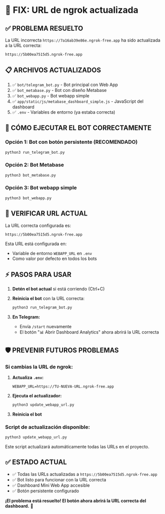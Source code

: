 # 🔧 FIX: URL de ngrok actualizada

## ✅ **PROBLEMA RESUELTO**

La URL incorrecta `https://7a16ab39e86e.ngrok-free.app` ha sido actualizada a la URL correcta:

```
https://5b00ea7515d5.ngrok-free.app
```

## 📋 **ARCHIVOS ACTUALIZADOS**

1. ✅ `bot/telegram_bot.py` - Bot principal con Web App
2. ✅ `bot_metabase.py` - Bot con diseño Metabase
3. ✅ `bot_webapp.py` - Bot webapp simple
4. ✅ `app/static/js/metabase_dashboard_simple.js` - JavaScript del dashboard
5. ✅ `.env` - Variables de entorno (ya estaba correcta)

## 🚀 **CÓMO EJECUTAR EL BOT CORRECTAMENTE**

### **Opción 1: Bot con botón persistente (RECOMENDADO)**
```bash
python3 run_telegram_bot.py
```

### **Opción 2: Bot Metabase**
```bash
python3 bot_metabase.py
```

### **Opción 3: Bot webapp simple**
```bash
python3 bot_webapp.py
```

## 🔗 **VERIFICAR URL ACTUAL**

La URL correcta configurada es:
```
https://5b00ea7515d5.ngrok-free.app
```

Esta URL está configurada en:
- Variable de entorno `WEBAPP_URL` en `.env`
- Como valor por defecto en todos los bots

## ⚡ **PASOS PARA USAR**

1. **Detén el bot actual** si está corriendo (Ctrl+C)

2. **Reinicia el bot** con la URL correcta:
   ```bash
   python3 run_telegram_bot.py
   ```

3. **En Telegram:**
   - Envía `/start` nuevamente
   - El botón "📊 Abrir Dashboard Analytics" ahora abrirá la URL correcta

## 🛡️ **PREVENIR FUTUROS PROBLEMAS**

### **Si cambias la URL de ngrok:**

1. **Actualiza `.env`:**
   ```env
   WEBAPP_URL=https://TU-NUEVA-URL.ngrok-free.app
   ```

2. **Ejecuta el actualizador:**
   ```bash
   python3 update_webapp_url.py
   ```

3. **Reinicia el bot**

### **Script de actualización disponible:**
```bash
python3 update_webapp_url.py
```

Este script actualizará automáticamente todas las URLs en el proyecto.

## ✅ **ESTADO ACTUAL**

- ✅ Todas las URLs actualizadas a `https://5b00ea7515d5.ngrok-free.app`
- ✅ Bot listo para funcionar con la URL correcta
- ✅ Dashboard Mini Web App accesible
- ✅ Botón persistente configurado

**¡El problema está resuelto! El botón ahora abrirá la URL correcta del dashboard.** 🎉